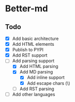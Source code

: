 # Better-md

## Todo

-   [x] Add basic architecture
-   [x] Add HTML elements
-   [x] Publish to PYPI
-   [x] Add RST support
-   [ ] Add parsing support
    -   [x] Add HTML parsing
    -   [x] Add MD parsing
        -   [x] Add inline support
        -   [x] Add escape chars (\\)
    -   [ ] Add RST parsing
-   [ ] Add other languages
